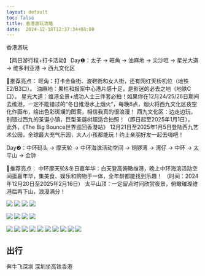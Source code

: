```yaml
---
layout: default
toc: false
title: 香港游玩攻略
date:  2024-12-18T12:37:34+08:00
---
```


香港游玩

<!--more-->


【两日游行程+打卡活动】
Day❶：太子 → 旺角 → 油麻地 → 尖沙咀 → 星光大道 → 维多利亚港 → 西九文化区
	
🌟推荐亮点：
旺角：打卡金鱼街、波鞋街和女人街，还有网红天桥机位（地铁E2/B3口）。
油麻地：果栏和报案中心港片感十足，是影迷的必去之地（地铁C口）。
星光大道：维港全景+成功人士三件套必拍！如果你在12月24/25/26日期间去维港，一定不能错过的“冬日维港水上烟火“，每晚8点，烟火将西九文化区夜空化作画布，绘出色彩斑斓的图案，相信我真的很浪漫！
西九文化区：边走边玩，别错过西九的圣诞小镇，巨型圣诞树超适合拍照！（即日起至2025年1月1日）。
此外，《The Big Bounce世界巡回香港站》 12月21日至2025年1月5日登陆西九艺术公园，全球最大充气乐园，大人小孩都能玩！约上亲朋好友一起去嗨吧！
	
Day❷：中环码头 → 摩天轮 → 中环海滨活动空间 → 铜锣湾 → 湾仔 → 中环 → 太平山 → 金钟
	
🌟推荐亮点：
中环摩天轮&冬日嘉年华：白天登高俯瞰维港，晚上中环海滨活动空间逛嘉年华，集美食、娱乐和购物于一体，全年龄都能找到乐趣！
（时间：2024年12月20日至2025年2月16日）
太平山顶：一定留点时间欣赏夜景，俯瞰璀璨维港后再下山，浪漫满分！


![](images/HongKong1.jpg)
![](../images/HongKong1.jpg)
![](images/HongKong9.jpg)
![](../images/HongKong9.jpg)

![](images/HongKong8.jpg)
![](../images/HongKong8.jpg)
![](images/HongKong2.jpg)
![](../images/HongKong2.jpg)

![](images/HongKong3.jpg)
![](../images/HongKong3.jpg)
![](images/HongKong4.jpg)
![](../images/HongKong4.jpg)
![](images/HongKong5.jpg)
![](../images/HongKong5.jpg)
![](images/HongKong6.jpg)
![](../images/HongKong6.jpg)
![](images/HongKong7.jpg)
![](../images/HongKong7.jpg)

## 出行

 奔牛飞深圳 深圳坐高铁香港